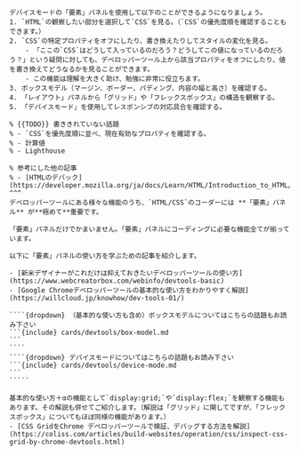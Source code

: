 ``````{card} デベロッパーツールの「要素」パネルを使う
デバイスモードの「要素」パネルを使用して以下のことができるようになりましょう。
1. `HTML`の観察したい部分を選択して`CSS`を見る。（`CSS`の優先度順を確認することもできます。）
2. `CSS`の特定プロパティをオフにしたり、書き換えたりしてスタイルの変化を見る。
	- 「ここの`CSS`はどうして入っているのだろう？どうしてこの値になっているのだろう？」という疑問に対しても、デベロッパーツール上から該当プロパティをオフにしたり、値を書き換えてどうなるかを見ることができます。
	- この機能は理解を大きく助け、勉強に非常に役立ちます。
3. ボックスモデル（マージン、ボーダー、パディング、内容の幅と高さ）を確認する。
4. 「レイアウト」パネルから「グリッド」や「フレックスボックス」の構造を観察する。
5. 「デバイスモード」を使用してレスポンシブの対応具合を確認する。

% {{TODO}} 書ききれていない話題
% - `CSS`を優先度順に並べ、現在有効なプロパティを確認する。 
% - 計算値
% - Lighthouse

% 参考にした他の記事
% - [HTMLのデバック](https://developer.mozilla.org/ja/docs/Learn/HTML/Introduction_to_HTML/Debugging_HTML)
^^^
デベロッパーツールにある様々な機能のうち、`HTML/CSS`のコーダーには **「要素」パネル** が**極めて**重要です。

「要素」パネルだけでかまいません。「要素」パネルにコーディングに必要な機能全てが揃っています。

以下に「要素」パネルの使い方を学ぶための記事を紹介します。

- [新米デザイナーがこれだけは抑えておきたいデベロッパーツールの使い方](https://www.webcreatorbox.com/webinfo/devtools-basic)
- [Google Chromeデベロッパーツールの基本的な使い方をわかりやすく解説](https://willcloud.jp/knowhow/dev-tools-01/)

````{dropdown} （基本的な使い方も含め）ボックスモデルについてはこちらの話題もお読み下さい
```{include} cards/devtools/box-model.md
```
````
````{dropdown} デバイスモードについてはこちらの話題もお読み下さい
```{include} cards/devtools/device-mode.md
```
`````

基本的な使い方＋αの機能として`display:grid;`や`display:flex;`を観察する機能もあります。その解説も併せてご紹介します。（解説は「グリッド」に関してですが、「フレックスボックス」についてもほぼ同様の機能があります。）
- [CSS GridをChrome デベロッパーツールで検証、デバッグする方法を解説](https://coliss.com/articles/build-websites/operation/css/inspect-css-grid-by-chrome-devtools.html)
``````
